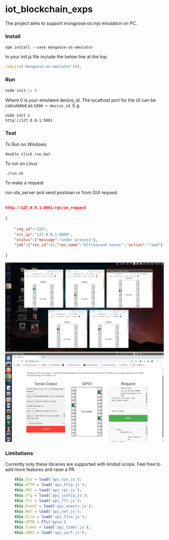 # iot_blockchain_exps
The project aims to support mongoose os mjs emulation on PC.

### Install
```shell
npm install --save mongoose-os-emulator
```
In your init.js file include the below line at the top.
```js
require('mongoose-os-emulator')();
```

### Run
```js
node init.js 0
```
Where 0 is your emulated device_id. The localhost port for the UI can be calculated as 
`5000 + device_id`. E.g. 
```
node init 1
http://127.0.0.1:5001
```

### Test

To Run on Windows

```code
double click run.bat
```

To run on Linux
```bash
./run.sh
```

To make a request 

run ota_server and send postman or from GUI request 
```json

http://127.0.0.1:5001/rpc/on_request

{
	
	"req_id":"123",
	"src_ip":"127.0.0.1:8080",
	"status":{"message":"under process"},
	"job":{"res_id":61,"res_name":"Ultrasound sensor","action":"read"}
	
}

```


![Alt text](public/nodes.png "Main Screen")
![Alt text](public/emu_gui.png "Main Screen")  


### Limitations
Currently only these libraries are supported with limited scope. Feel free to add more features and raise a PR.

```js
 	this.Sys = load('api_sys.js');
    this.HTTP = load('api_http.js');
    this.RPC = load('api_rpc.js');
    this.Cfg = load('api_config.js');
    this.ffi = load('api_ffi.js');
    this.Event = load('api_events.js');
    this.Net = load('api_net.js');
    this.File = load('api_file.js');
    this.GPIO = ffi('gpio')
    this.Timer = load('api_timer.js');
    this.UART = load('api_uart.js');
```